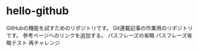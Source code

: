 # hello-github
GitHubの機能を試すためのリポジトリです。
Git連載記事の作業用のリポジトリです。
参考ページへのリンクを追加する。
パスフレーズの省略
パスフレーズ省略テスト
再チャレンジ
